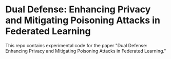 # Dual Defense: Enhancing Privacy and Mitigating Poisoning Attacks in Federated Learning

This repo contains experimental code for the paper "Dual Defense: Enhancing Privacy and Mitigating Poisoning Attacks in Federated Learning."